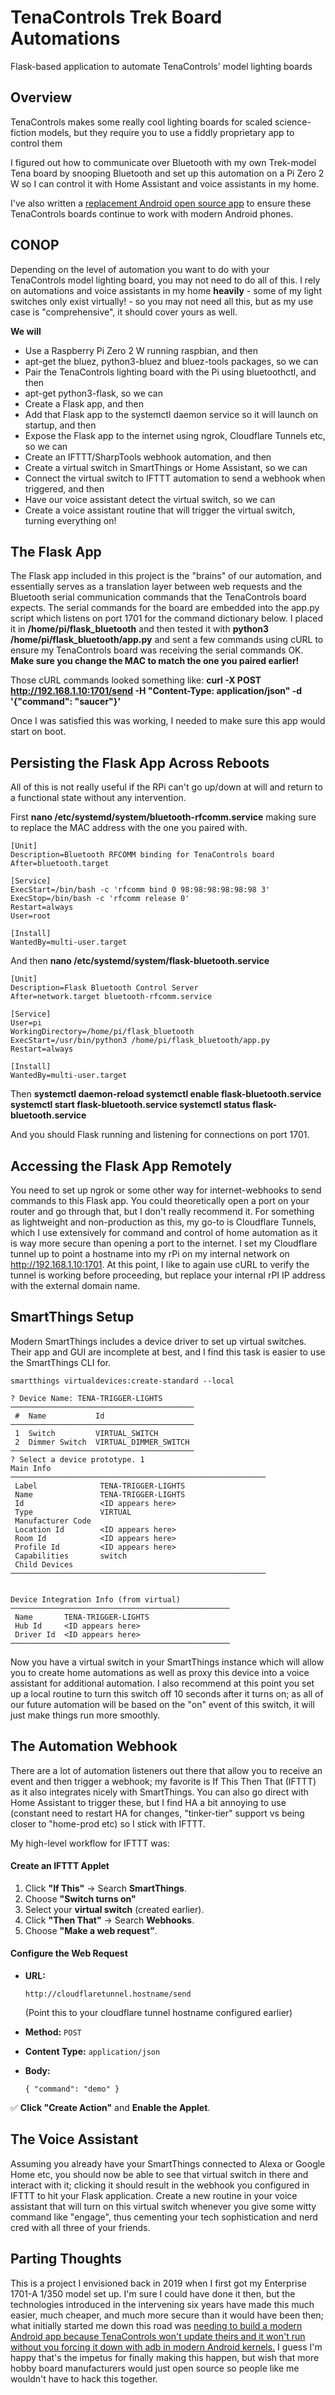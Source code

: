
# TenaControls Trek Board Automations

Flask-based application to automate TenaControls' model lighting boards


## Overview
TenaControls makes some really cool lighting boards for scaled science-fiction models, but they require you to use a fiddly proprietary app to control them

I figured out how to communicate over Bluetooth with my own Trek-model Tena board by snooping Bluetooth and set up this automation on a Pi Zero 2 W so I can control it with Home Assistant and voice assistants in my home.  

I've also written a [replacement Android open source app](https://github.com/r0pchain/tenatrekboard) to ensure these TenaControls boards continue to work with modern Android phones.

## CONOP
Depending on the level of automation you want to do with your TenaControls model lighting board, you may not need to do all of this. I rely on automations and voice assistants in my home **heavily** - some of my light switches only exist virtually! - so you may not need all this, but as my use case is "comprehensive", it should cover yours as well.

**We will**

 - Use a Raspberry Pi Zero 2 W running raspbian, and then
 - apt-get the bluez, python3-bluez and bluez-tools packages, so we can
 - Pair the TenaControls lighting board with the Pi using bluetoothctl, and then
 - apt-get python3-flask, so we can
 - Create a Flask app, and then
 - Add that Flask app to the systemctl daemon service so it will launch on startup, and then
 - Expose the Flask app to the internet using ngrok, Cloudflare Tunnels etc, so we can
 - Create an IFTTT/SharpTools webhook automation, and then
 - Create a virtual switch in SmartThings or Home Assistant, so we can
 - Connect the virtual switch to IFTTT automation to send a webhook when triggered, and then
 - Have our voice assistant detect the virtual switch, so we can
 - Create a voice assistant routine that will trigger the virtual switch, turning everything on!

## The Flask App
The Flask app included in this project is the "brains" of our automation, and essentially serves as a translation layer between web requests and the Bluetooth serial communication commands that the TenaControls board expects. The serial commands for the board are embedded into the app.py script which listens on port 1701 for the command dictionary below. I placed it in **/home/pi/flask_bluetooth** and then tested it with **python3 /home/pi/flask_bluetooth/app.py** and sent a few commands using cURL to ensure my TenaControls board was receiving the serial commands OK. **Make sure you change the MAC to match the one you paired earlier!**

Those cURL commands looked something like:
**curl -X POST http://192.168.1.10:1701/send -H "Content-Type: application/json" -d '{"command": "saucer"}'**

Once I was satisfied this was working, I needed to make sure this app would start on boot.

## Persisting the Flask App Across Reboots

All of this is not really useful if the RPi can't go up/down at will and return to a functional state without any intervention. 

First **nano /etc/systemd/system/bluetooth-rfcomm.service** making sure to replace the MAC address with the one you paired with. 
    
    [Unit]
    Description=Bluetooth RFCOMM binding for TenaControls board
    After=bluetooth.target
    
    [Service]
    ExecStart=/bin/bash -c 'rfcomm bind 0 98:98:98:98:98:98 3'
    ExecStop=/bin/bash -c 'rfcomm release 0'
    Restart=always
    User=root
    
    [Install]
    WantedBy=multi-user.target



And then **nano /etc/systemd/system/flask-bluetooth.service**

    [Unit]
    Description=Flask Bluetooth Control Server
    After=network.target bluetooth-rfcomm.service
    
    [Service]
    User=pi
    WorkingDirectory=/home/pi/flask_bluetooth
    ExecStart=/usr/bin/python3 /home/pi/flask_bluetooth/app.py
    Restart=always
    
    [Install]
    WantedBy=multi-user.target

Then
**systemctl daemon-reload
systemctl enable flask-bluetooth.service
systemctl start flask-bluetooth.service
systemctl status flask-bluetooth.service**

And you should Flask running and listening for connections on port 1701. 

## Accessing the Flask App Remotely
You need to set up ngrok or some other way for internet-webhooks to send commands to this Flask app. You could theoretically open a port on your router and go through that, but I don't really recommend it. For something as lightweight and non-production as this, my go-to is Cloudflare Tunnels, which I use extensively for command and control of home automation as it is way more secure than opening a port to the internet. I set my Cloudflare tunnel up to point a hostname into my rPi on my internal network on http://192.168.1.10:1701. At this point, I like to again use cURL to verify the tunnel is working before proceeding, but replace your internal rPI IP address with the external domain name. 

## SmartThings Setup
Modern SmartThings includes a device driver to set up virtual switches. Their app and GUI are incomplete at best, and I find this task is easier to use the SmartThings CLI for.

    smartthings virtualdevices:create-standard --local
    
    ? Device Name: TENA-TRIGGER-LIGHTS
    ─────────────────────────────────────────
     #  Name           Id
    ─────────────────────────────────────────
     1  Switch         VIRTUAL_SWITCH
     2  Dimmer Switch  VIRTUAL_DIMMER_SWITCH
    ─────────────────────────────────────────
    ? Select a device prototype. 1
    Main Info
    ─────────────────────────────────────────────────────────
     Label              TENA-TRIGGER-LIGHTS
     Name               TENA-TRIGGER-LIGHTS
     Id                 <ID appears here>
     Type               VIRTUAL
     Manufacturer Code
     Location Id        <ID appears here>
     Room Id            <ID appears here>
     Profile Id         <ID appears here>
     Capabilities       switch
     Child Devices
    ─────────────────────────────────────────────────────────
    
    
    Device Integration Info (from virtual)
    ─────────────────────────────────────────────────
     Name       TENA-TRIGGER-LIGHTS
     Hub Id     <ID appears here>
     Driver Id  <ID appears here>
    ─────────────────────────────────────────────────
Now you have a virtual switch in your SmartThings instance which will allow you to create home automations as well as proxy this device into a voice assistant for additional automation. I also recommend at this point you set up a local routine to turn this switch off 10 seconds after it turns on; as all of our future automation will be based on the "on" event of this switch, it will just make things run more smoothly. 

## The Automation Webhook
There are a lot of automation listeners out there that allow you to receive an event and then trigger a webhook; my favorite is If This Then That (IFTTT) as it also integrates nicely with SmartThings. You can also go direct with Home Assistant to trigger these, but I find HA a bit annoying to use (constant need to restart HA for changes, "tinker-tier" support vs being closer to "home-prod etc) so I stick with IFTTT. 

My high-level workflow for IFTTT was:
#### **Create an IFTTT Applet**
1.  Click **"If This"** → Search **SmartThings**.
2.  Choose **"Switch turns on"** 
3.  Select your **virtual switch** (created earlier).
4.  Click **"Then That"** → Search **Webhooks**.
5.  Choose **"Make a web request"**.

#### **Configure the Web Request**

-   **URL:**
    
    `http://cloudflaretunnel.hostname/send` 
    
    (Point this to your cloudflare tunnel hostname configured earlier)
    
-   **Method:** `POST`
    
-   **Content Type:** `application/json`
    
-   **Body:**
    
    `{ "command": "demo" }` 
    

✅ **Click "Create Action"** and **Enable the Applet**.

## The Voice Assistant
Assuming you already have your SmartThings connected to Alexa or Google Home etc, you should now be able to see that virtual switch in there and interact with it; clicking it should result in the webhook you configured in IFTTT to hit your Flask application. Create a new routine in your voice assistant that will turn on this virtual switch whenever you give some witty command like "engage", thus cementing your tech sophistication and nerd cred with all three of your friends. 



## Parting Thoughts
This is a project I envisioned back in 2019 when I first got my Enterprise 1701-A 1/350 model set up. I'm sure I could have done it then, but the technologies introduced in the intervening six years have made this much easier, much cheaper, and much more secure than it would have been then; what initially started me down this road was [needing to build a modern Android app because TenaControls won't update theirs and it won't run without you forcing it down with adb in modern Android kernels.](https://github.com/r0pchain/tenatrekboard/blob/master/README.md#the-tech-details) I guess I'm happy that's the impetus for finally making this happen, but wish that more hobby board manufacturers would just open source so people like me wouldn't have to hack this together. 



